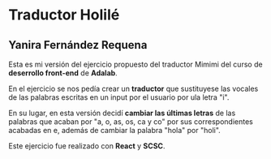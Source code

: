 # Traductor Holilé

## Yanira Fernández Requena

Esta es mi versión del ejercicio propuesto del traductor Mimimi del curso de **deserrollo front-end** de **Adalab**.

En el ejercicio se nos pedía crear un **traductor** que sustituyese las vocales de las palabras escritas en un input por el usuario por ula letra "i".

En su lugar, en esta versión decidí **cambiar las últimas letras** de las palabras que acaban por "a, o, as, os, ca y co" por sus correspondientes acabadas en e, además de cambiar la palabra "hola" por "holi".

Este ejercicio fue realizado con **React** y **SCSC**.
